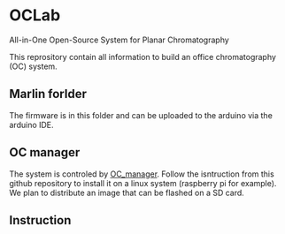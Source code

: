 # OCLab
All-in-One Open-Source System for Planar Chromatography

This reprository contain all information to build an office chromatography (OC) system.



## Marlin forlder

The firmware is in this folder and can be uploaded to the arduino via the arduino IDE.

## OC manager

The system is controled by [OC_manager](https://github.com/DimitriF/OC_manager). Follow the isntruction from this github repository to install it on a linux system (raspberry pi for example). We plan to distribute an image that can be flashed on a SD card.

## Instruction

